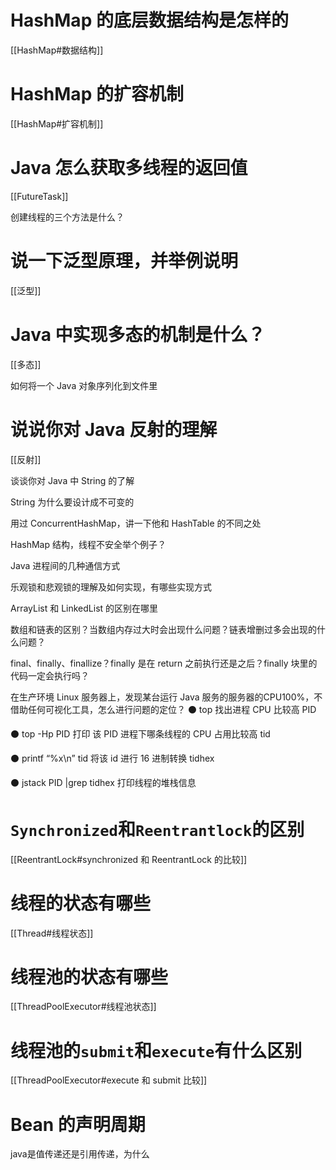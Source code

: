 # HashMap 的底层数据结构是怎样的
[[HashMap#数据结构]]

# HashMap 的扩容机制
[[HashMap#扩容机制]]

# Java 怎么获取多线程的返回值
[[FutureTask]]

创建线程的三个方法是什么？


# 说一下泛型原理，并举例说明
[[泛型]]

# Java 中实现多态的机制是什么？
[[多态]]

如何将一个 Java 对象序列化到文件里

# 说说你对 Java 反射的理解
[[反射]]

谈谈你对 Java 中 String 的了解

String 为什么要设计成不可变的

用过 ConcurrentHashMap，讲一下他和 HashTable 的不同之处

HashMap 结构，线程不安全举个例子？

Java 进程间的几种通信方式

乐观锁和悲观锁的理解及如何实现，有哪些实现方式

ArrayList 和 LinkedList 的区别在哪里

数组和链表的区别？当数组内存过大时会出现什么问题？链表增删过多会出现的什么问题？

final、finally、finallize？finally 是在 return 之前执行还是之后？finally 块里的代码一定会执行吗？



在生产环境 Linux 服务器上，发现某台运行 Java 服务的服务器的CPU100%，不借助任何可视化工具，怎么进行问题的定位？
⚫ top 找出进程 CPU 比较高 PID

⚫ top -Hp PID 打印 该 PID 进程下哪条线程的 CPU 占用比较高 tid

⚫ printf “%x\n” tid 将该 id 进行 16 进制转换 tidhex

⚫ jstack PID |grep tidhex 打印线程的堆栈信息


# `Synchronized`和`Reentrantlock`的区别
[[ReentrantLock#synchronized 和 ReentrantLock 的比较]]

# 线程的状态有哪些
[[Thread#线程状态]]

# 线程池的状态有哪些
[[ThreadPoolExecutor#线程池状态]]


# 线程池的`submit`和`execute`有什么区别
[[ThreadPoolExecutor#execute 和 submit 比较]]

# Bean 的声明周期

java是值传递还是引用传递，为什么